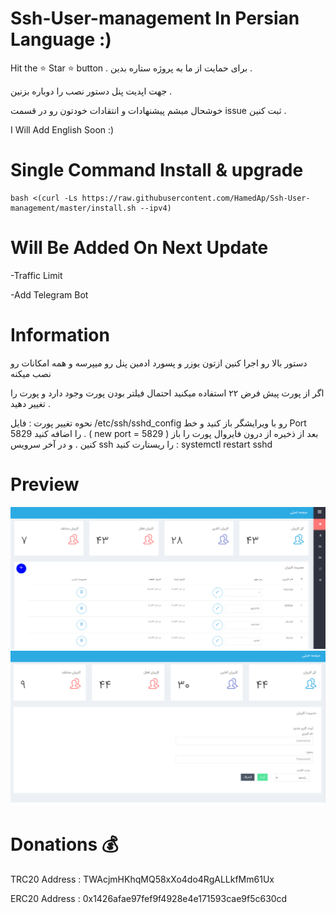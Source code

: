 # Ssh-User-management In Persian Language :)
Hit the ⭐ Star ⭐ button .
برای حمایت از ما به پروژه ستاره بدین . 

جهت اپدیت پنل دستور نصب را دوباره بزنین .

خوشحال میشم پیشنهادات و انتقادات خودتون رو در قسمت issue ثبت کنین .

I Will Add English Soon :)

# Single Command Install & upgrade


````
bash <(curl -Ls https://raw.githubusercontent.com/HamedAp/Ssh-User-management/master/install.sh --ipv4)
````
# Will Be Added On Next Update 

-Traffic Limit

-Add Telegram Bot




# Information
دستور بالا رو اجرا کنین ازتون یوزر و پسورد ادمین پنل رو میپرسه و همه امکانات رو نصب میکنه 

اگر از پورت پیش فرض ۲۲ استفاده میکنید احتمال فیلتر بودن پورت وجود دارد و پورت را تغییر دهید .

نحوه تغییر پورت : 
فایل /etc/ssh/sshd_config رو با ویرایشگر باز کنید و خط 
Port 5829
را اضافه کنید . 
( new port = 5829 )
بعد از ذخیره از درون فایروال پورت را باز کنین .
و در آخر سرویس ssh را ریستارت کنید :
systemctl restart sshd



# Preview
![](screenshot/Capture.PNG)
![](screenshot/22.PNG)


# Donations 💰
TRC20 Address :
TWAcjmHKhqMQ58xXo4do4RgALLkfMm61Ux

ERC20 Address :
0x1426afae97fef9f4928e4e171593cae9f5c630cd
